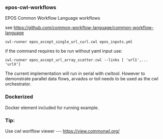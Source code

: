 ### epos-cwl-workflows
EPOS Common Workflow Language workflows

see
https://github.com/common-workflow-language/common-workflow-language

```
cwl-runner epos_accept_single_url_curl.cwl epos_inputs.yml
```
if the command requires to be run without yaml input use:
```
cwl-runner epos_accept_url_array_scatter.cwl --links [ 'url1',... 'urlX']
```
The current implementation will run in serial with cwltool. However to demonstrate parallel data flows, arvados or toil needs to be used as the cwl orchestrator.

### Dockerized
Docker element included for running example.


### Tip: 
Use cwl worlflow viewer ---
https://view.commonwl.org/

